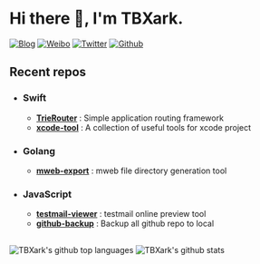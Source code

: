 # Hi there 👋, I'm TBXark.

[![Blog](https://img.shields.io/badge/Blog-444.svg)](https://www.tbxark.com)
[![Weibo](https://img.shields.io/badge/Weibo-ff2000.svg)](https://weibo.com/tbxark)
[![Twitter](https://img.shields.io/badge/Twitter-1190df.svg)](https://twitter.com/tbxark)
[![Github](https://img.shields.io/github/followers/tbxark?label=Follow&style=social)](https://github.com/tbxark)

## Recent repos

- ### Swift
  - **[TrieRouter](https://github.com/TBXark/TrieRouter)** : Simple application routing framework  
  - **[xcode-tool](https://github.com/TBXark/xcode-tool)** : A collection of useful tools for xcode project
- ### Golang
  - **[mweb-export](https://github.com/TBXark/mweb-export)** : mweb file directory generation tool
- ### JavaScript
  - **[testmail-viewer](https://github.com/TBXark/testmail-viewer)** : testmail online preview tool
  - **[github-backup](https://github.com/TBXark/github-backup)** : Backup all github repo to local


##


![TBXark's github top languages](https://tbxark-github-stats.vercel.app/api/top-langs/?username=tbxark&theme=dark&hide=html,css)
![TBXark's github stats](https://tbxark-github-stats.vercel.app/api?username=tbxark&show_icons=true&theme=dark&count_private=true&line_height=40)

